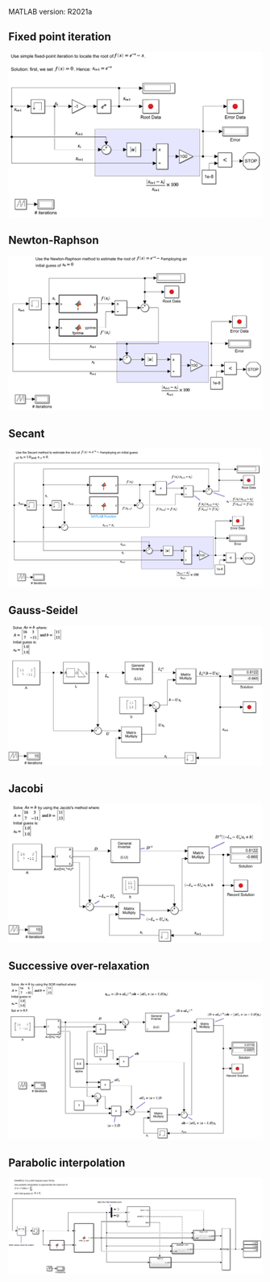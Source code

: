 MATLAB version: R2021a

## Fixed point iteration

![](https://github.com/auralius/graphical_programming_tutorials/blob/main/simulink/sshots/fixed_point_iteration.png)

## Newton-Raphson

![](https://github.com/auralius/graphical_programming_tutorials/blob/main/simulink/sshots/newton_raphson.png)

## Secant

![](https://github.com/auralius/graphical_programming_tutorials/blob/main/simulink/sshots/secant.png)

## Gauss-Seidel

![](https://github.com/auralius/graphical_programming_tutorials/blob/main/simulink/sshots/gauss_seidel.png)

## Jacobi

![](https://github.com/auralius/graphical_programming_tutorials/blob/main/simulink/sshots/jacobi.png)

## Successive over-relaxation

![](https://github.com/auralius/graphical_programming_tutorials/blob/main/simulink/sshots/successive_over_relaxation.png)

## Parabolic interpolation

![](https://github.com/auralius/graphical_programming_tutorials/blob/main/simulink/sshots/parabolic_interpolation.png)



